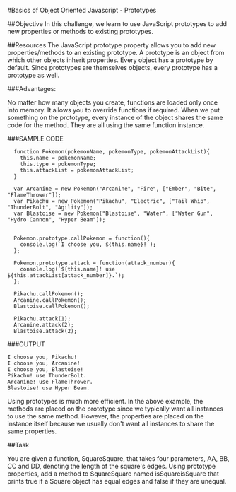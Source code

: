 #Basics of Object Oriented Javascript - Prototypes

##Objective 
In this challenge, we learn to use JavaScript prototypes to add new properties or methods to existing prototypes.

##Resources
The JavaScript prototype property allows you to add new properties/methods to an existing prototype. A prototype is an object from which other objects inherit properties. Every object has a prototype by default. Since prototypes are themselves objects, every prototype has a prototype as well.

###Advantages:

No matter how many objects you create, functions are loaded only once into memory.
It allows you to override functions if required.
When we put something on the prototype, every instance of the object shares the same code for the method. They are all using the same function instance.

###SAMPLE CODE

```
  function Pokemon(pokemonName, pokemonType, pokemonAttackList){  
  	this.name = pokemonName;  
  	this.type = pokemonType;  
  	this.attackList = pokemonAttackList;  
  }  
  
  var Arcanine = new Pokemon("Arcanine", "Fire", ["Ember", "Bite", "FlameThrower"]);  
  var Pikachu = new Pokemon("Pikachu", "Electric", ["Tail Whip", "ThunderBolt", "Agility"]);    
  var Blastoise = new Pokemon("Blastoise", "Water", ["Water Gun", "Hydro Cannon", "Hyper Beam"]);   
  
  
  Pokemon.prototype.callPokemon = function(){   
  	console.log(`I choose you, ${this.name}!`);  
  };  
  
  Pokemon.prototype.attack = function(attack_number){  
  	console.log(`${this.name}! use ${this.attackList[attack_number]}.`);  
  };  
  
  Pikachu.callPokemon();  
  Arcanine.callPokemon();  
  Blastoise.callPokemon();  
  
  Pikachu.attack(1);  
  Arcanine.attack(2);  
  Blastoise.attack(2);  
```

###OUTPUT

```
I choose you, Pikachu!  
I choose you, Arcanine!  
I choose you, Blastoise!  
Pikachu! use ThunderBolt.  
Arcanine! use FlameThrower.  
Blastoise! use Hyper Beam.  
```

Using prototypes is much more efficient. In the above example, the methods are placed on the prototype since we typically want all instances to use the same method. However, the properties are placed on the instance itself because we usually don't want all instances to share the same properties.

##Task

You are given a function, SquareSquare, that takes four parameters, AA, BB, CC and DD, denoting the length of the square's edges. 
Using prototype properties, add a method to SquareSquare named isSquareisSquare that prints true if a Square object has equal edges and false if they are unequal.

